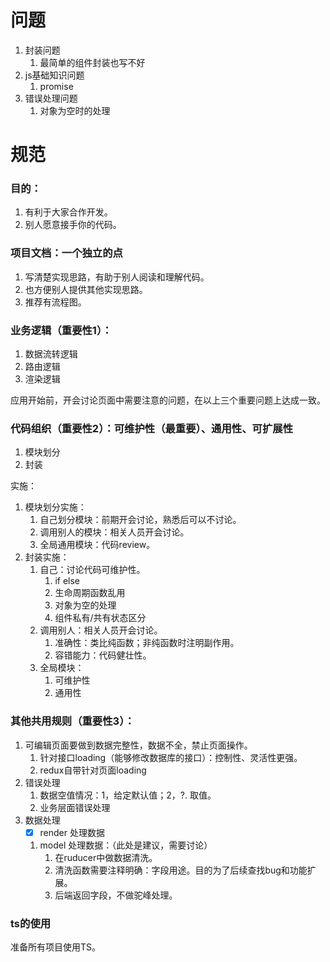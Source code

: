 <!--
 * @Author: 明华
 * @Date: 2021-01-29 14:52:42
 * @LastEditors: 明华
 * @LastEditTime: 2021-01-29 14:54:26
 * @Description: 
 * @FilePath: /frontend-training/specification/readme.md
-->

# 问题

1. 封装问题
    1. 最简单的组件封装也写不好
2. js基础知识问题
    1. promise
3. 错误处理问题
    1. 对象为空时的处理

# 规范

### 目的：

1. 有利于大家合作开发。
2. 别人愿意接手你的代码。

### 项目文档：一个独立的点

1. 写清楚实现思路，有助于别人阅读和理解代码。
2. 也方便别人提供其他实现思路。
3. 推荐有流程图。
### 业务逻辑（重要性1）：

1. 数据流转逻辑
2. 路由逻辑
3. 渲染逻辑

应用开始前，开会讨论页面中需要注意的问题，在以上三个重要问题上达成一致。

### 代码组织（重要性2）：可维护性（最重要）、通用性、可扩展性

1. 模块划分
2. 封装

实施：

1. 模块划分实施：
    1. 自己划分模块：前期开会讨论，熟悉后可以不讨论。
    2. 调用别人的模块：相关人员开会讨论。
    3. 全局通用模块：代码review。
2. 封装实施：
    1. 自己：讨论代码可维护性。
        1. if else
        2. 生命周期函数乱用
        3. 对象为空的处理
        4. 组件私有/共有状态区分
    2. 调用别人：相关人员开会讨论。
        1. 准确性：类比纯函数；非纯函数时注明副作用。
        2. 容错能力：代码健壮性。
    3. 全局模块：
        1. 可维护性
        2. 通用性

### 其他共用规则（重要性3）：

1. 可编辑页面要做到数据完整性，数据不全，禁止页面操作。
    1. 针对接口loading（能够修改数据库的接口）：控制性、灵活性更强。
    2. redux自带针对页面loading
2. 错误处理
    1. 数据空值情况：1，给定默认值；2，?. 取值。
    2. 业务层面错误处理
3. 数据处理
    - [x] render 处理数据
    1. model 处理数据：（此处是建议，需要讨论）
        1. 在ruducer中做数据清洗。
        2. 清洗函数需要注释明确：字段用途。目的为了后续查找bug和功能扩展。
        3. 后端返回字段，不做驼峰处理。
        
### ts的使用

准备所有项目使用TS。


